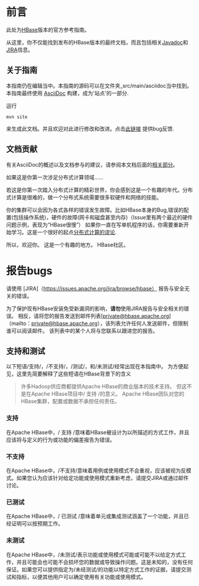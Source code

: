 # 前言

此处为[HBase](https://hbase.apache.org/)版本的官方参考指南。


从这里，你不仅能找到发布的HBase版本的最终文档，而且包括相关[Javadoc](https://hbase.apache.org/apidocs/index.html)和[JIRA](https://issues.apache.org/jira/browse/HBASE)信息。 

## 关于指南

本指南仍在编辑当中。本指南的源码可以在文件夹_src/main/asciidoc当中找到。本指南最终使用 [AsciiDoc](http://asciidoc.org/) 构建，成为'站点'的一部分. 

运行

```
mvn site
```

来生成此文档。并且欢迎对此进行修改和改进。点击[此链接](https://issues.apache.org/jira/secure/CreateIssueDetails!init.jspa?pid=12310753&issuetype=1&components=12312132&summary=SHORT+DESCRIPTION) 提供bug反馈.

## 文档贡献

有关AsciiDoc的概述以及文档参与的建议，请参阅本文档后面的[相关部分](#appendix_contributing_to_documentation)。

如果这是你第一次涉足分布式计算领域......

若这是你第一次踏入分布式计算的精彩世界，你会感到这是一个有趣的年代。分布式计算是很难的，做一个分布式系统需要很多软硬件和网络的技能。

你的集群可以会因为各式各样的错误发生故障。比如HBase本身的Bug,错误的配置(包括操作系统)，硬件的故障(网卡和磁盘甚至内存)（Issue里有两个最近的硬件问题示例，表现为“HBase很慢”） 如果你一直在写单机程序的话，你需要重新开始学习。这是一个很好的起点[分布式计算的谬论](http://en.wikipedia.org/wiki/Fallacies_of_Distributed_Computing).

所以，欢迎你。
这是一个有趣的地方。
HBase社区。


# 报告bugs

请使用 [JIRA]（https://issues.apache.org/jira/browse/hbase） 报告与安全无关的错误。


为了保护现有HBase安装免受新漏洞的影响，**请勿**使用JIRA报告与安全相关的错误。 相反，请将您的报告发送到邮件列表[private@hbase.apache.org]（mailto：private@hbase.apache.org），该列表允许任何人发送邮件，但限制谁可以阅读邮件。 该列表中的某个人将与您联系以跟进您的报告。

## 支持和测试

以下短语/支持/，/不支持/，/测试/，和/未测试/经常出现在本指南中。 为方便起见，这里先简要解释了这些短语在HBase背景下的含义

>许多Hadoop供应商都提供Apache HBase的商业版本的技术支持。 但这不是在Apache HBase项目中/ 支持 /的意义。 Apache HBase团队对您的HBase集群，配置或数据不承担任何责任。

### 支持

在Apache HBase中，/ 支持 /意味着HBase被设计为以所描述的方式工作，并且应该将与定义的行为或功能的偏差报告为错误。

### 不支持


在Apache HBase中，/不支持/意味着用例或使用模式不会重视，应该被视为反模式。如果您认为应该针对给定功能或使用模式重新考虑，请提交JIRA或通过邮件讨论。


### 已测试

在Apache HBase中，/ 已测试 /意味着单元或集成测试涵盖了一个功能，并且已经证明可以按预期工作。

### 未测试

在Apache HBase中，/未测试/表示功能或使用模式可能或可能不以给定方式工作，并且可能会也可能不会损坏您的数据或导致操作问题。这是未知的，没有任何保证。如果您可以提供指定为/未经测试/的功能以特定方式工作的证据，请提交测试和指标，以便其他用户可以确定使用有关功能或使用模式。